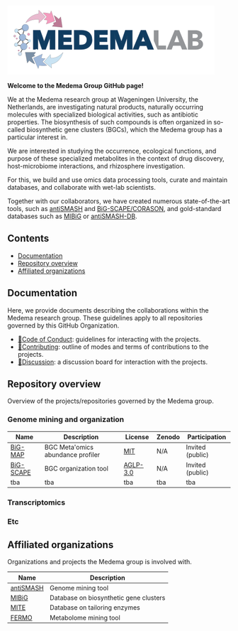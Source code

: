 <img src="./medema_group_logo.svg" style="max-width: 50vw;"/>


**Welcome to the Medema Group GitHub page!**

We at the Medema research group at Wageningen University, the Netherlands, are investigating natural products, naturally occurring molecules with specialized biological activities, such as antibiotic properties.
The biosynthesis of such compounds is often organized in so-called biosynthetic gene clusters (BGCs), which the Medema group has a particular interest in.

We are interested in studying the occurrence, ecological functions, and purpose of these specialized metabolites in the context of drug discovery, host-microbiome interactions, and rhizosphere investigation.

For this, we build and use omics data processing tools, curate and maintain databases, and collaborate with wet-lab scientists.

Together with our collaborators, we have created numerous state-of-the-art tools, such as [antiSMASH](https://antismash.secondarymetabolites.org) and [BiG-SCAPE/CORASON](https://github.com/medema-group/BiG-SCAPE), and gold-standard databases such as [MIBiG](https://mibig.secondarymetabolites.org/) or [antiSMASH-DB](https://antismash-db.secondarymetabolites.org/).

Contents
-----------------
- [Documentation](#documentation)
- [Repository overview](#repository-overview)
- [Affiliated organizations](#affiliated-organizations)

## Documentation

Here, we provide documents describing the collaborations within the Medema research group.
These guidelines apply to all repositories governed by this GitHub Organization.

- [📜Code of Conduct](../CODE_OF_CONDUCT.md): guidelines for interacting with the projects.
- [🤝Contributing](../CONTRIBUTING.md): outline of modes and terms of contributions to the projects.
- [👥Discussion](TBA): a discussion board for interaction with the projects.

## Repository overview

Overview of the projects/repositories governed by the Medema group.

### Genome mining and organization

| Name                                                   | Description                       | License                                            | Zenodo | Participation |
|--------------------------------------------------------|-----------------------------------|----------------------------------------------------|--------|------------|
| [BiG-MAP](https://github.com/medema-group/https://github.com/medema-group/BiG-MAP)   | BGC Meta'omics abundance profiler | [MIT](https://opensource.org/license/mit)      | N/A | Invited (public) |
| [BiG-SCAPE](https://github.com/medema-group/BiG-SCAPE) | BGC organization tool             | [AGLP-3.0](https://opensource.org/license/agpl-v3) |  N/A | Invited (public) |
| tba | tba | tba | tba | tba | tba |

### Transcriptomics

### Etc

## Affiliated organizations

Organizations and projects the Medema group is involved with.

| Name                                      | Description                            |
|-------------------------------------------|----------------------------------------|
| [antiSMASH](https://github.com/antismash) | Genome mining tool                     |
| [MIBiG](https://github.com/mibig-secmet)  | Database on biosynthetic gene clusters |
| [MITE](https://github.com/mite-standard)  | Database on tailoring enzymes          |
| [FERMO](https://github.com/fermo-metabolomics)| Metabolome mining tool             |


